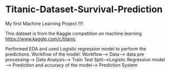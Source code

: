 # Titanic-Dataset-Survival-Prediction
My first Machine Learning Project !!!! 

This dataset is from the Kaggle competition on machine learning
https://www.kaggle.com/c/titanic

Performed EDA and used Logistic regression model to perform the predictions.
Workflow of the model:
Workflow--> Data--> data pre processing--> Data Analysis--> Train Test Split-->Logistic Regression model
--> Prediction and accuracy of the model--> Prediction System
